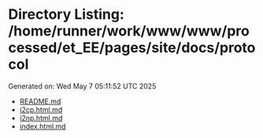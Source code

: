 # Directory Listing: /home/runner/work/www/www/processed/et_EE/pages/site/docs/protocol
Generated on: Wed May  7 05:11:52 UTC 2025

- [README.md](README.md)
- [i2cp.html.md](i2cp.html.md)
- [i2np.html.md](i2np.html.md)
- [index.html.md](index.html.md)
